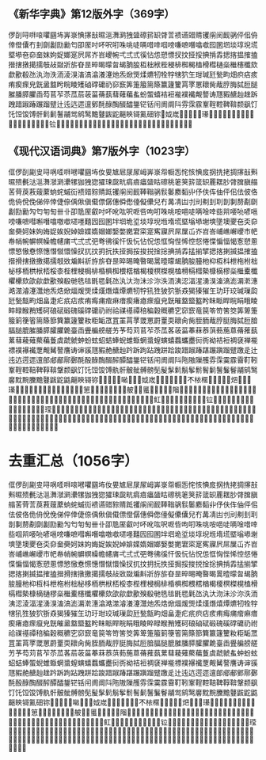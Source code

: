 ## 《新华字典》第12版外字（369字）

㑩㓦㖊㗑㗒㘗㘥㘵㟖㟤㥏㩟㪗㬤㴩㵲㶉㹭䀇䃰䇽䍉䏿䓂䙌䜩䜺䞍䦆䦶䦷䩄䯄伻佀侜倖僜儾冇刲劘劙劻勷匄卲厔吋吥呎咑咮咷唗唡唶啈啯嗙嗛嗻噆噏噷囮圂垇埮埻堄塃塈塨夿奅奤妺姁娖嫏寔屄屌岕岧巎帵弌弍弎徯怗怹愬慓扠抆挜挼捵掯掱揌揢揾搉搕搢搳撴擖擩攲敁敠斨旂昚昰晬暍曚曶朅朒朘枑柮栿梐梫棑椥楬榼榾槥樋橤檵櫶櫼欬歔歠殽氹汍沕泆洏淩湨滀滈潝瀁瀽灺炁焮煚煣爊牣牷牸犗狖玍玵瑊瓩甃畇畑疻痁痎痏瘈瘝皃皝盝盩盻睆睖矱硵礃礳礽窌窾筭箑箙篅篨籝籧籰罥罦罳耲胔胾脝脢脦脰膇膗膰膵臞臿芶苢苲苶苽茩荍菑蓨蓺蔧薙藊蚃蚡蜰蟢袺裋褦襆襶觍謷诪豗豭赯赸趖跅跩踖踧踳蹍蹓躄辻迍迒遝邅鄋酕醁醄醊醽鋬铓铦闬阓阛阧雰霂霡鞌鞓鞚鞞鞥颣飖饤饦饾馂馎骭鬁鬎鬐鬴鸴鹓鹥黵鼟鼥鼧齆鿃鿔鿫鿬鿭𠉂𡛟𡷫𢫬𣨼𣭲𣱼𤞤𤪌𥇢𥮾𦈠𦰏𧟄𨓈𨱍𪨇𪨗𪻐𫄤𫄥𫌨𫖔𫘤𫛞𫛩𫛶𫜨𫟷𫧯𫰰𬆮𬢊𬧀𬬫𬭣𬮤𬸅𭚦𭣇𭱊𮉧𮉨𮉪𮉫𮐨𮙋𮝴𮝹𮣴𮤲𮧴𮧵𮩝𰵼𰷥𱂨𱂱𱅋

## 《现代汉语词典》第7版外字（1023字）

㑌㑩㓦㔉㕜㖊㖞㗏㗑㘄㘗㘥㘵㚢㚻㝿㞎㞗㞘㟂㟖㟤㠾㡡㤅㤞㤥㥏㧀㧏㧥㧯㨄㩟㪗㪺㬤㱮㲲㳠㴩㵲㶁㶉㶟㹎㹢㹭㺀㺢㻋㼎㽘㾓㾦㿔䀇䀦䃰䄻䇭䇲䇽䈅䍉䍡䎬䏚䏿䐛䐜䑽䒷䒿䓞䓮䕅䕷䖮䖳䗩䘕䙌䜺䝋䞍䟡䦆䦶䦷䩄䩬䩺䯄䯼䰀䴥䵚丱伃伕伡伷伻佀佉佊佫佹侜侻俛俤倅倖倢倷偊偢傎傤僄僝僡僢僽儓儗儽兒冇冓凊凷刌刓刜刲刵剒剚剺劀劘劙劻勷勼匄匉匋卌卝卲卼厔叡吋吥吪吰呎呝呰呴咑咮咷咹唈唗唡唫啈啙喌喓喨喭嗈嗙嗛嗻嘒嘝噆噏噭噷嚃嚜囏囥囮圂坢垇垝垽埮埻堄堩堶塃塈塕塨塮塽墬墺夒夿奀奅奤奰妸妺姁娒娖娭婗婥媕媟媠媢嫏嫛嫳嬎宭寀寔寯寱屄屌屟屲岕岧峇峬嶕嶰巎巿帊帣帩帵幈幎幧幨幰庯弌弍弎弝弮彿徯忓忣忨怗怳怹恇恟悂悕悾惄惓惵惼愊愒愙愬慁慓慜慠憃憏憓憯憱懁懆扠扤抆抈抏抶挜挶挼捘捝捦捴捵掯掱掹揃揅揌揢揦揻揾搉搕搢搰搳撴撽擖擩攲敚斒斢斨斿旂昚昰晬晹晻暋暍暠曀曚朅朒朘朣杝枊枑枓枻柂柎柮柲栘栭栱栿桮桵桼梐梩梫梮棑棔椇椥椳楛楢楬榎榠榤榥榼榾槅槥槷槺樀樛橤檵櫜櫼欋欙欬欿歈歔歠殠殽毑毨毰毷毸氉氹汍汏沕沬沴沵泆洏洟涊湢湦湧湨滀滈滮漘漧潓澔澨濬瀽灊灺炁焅焮煏煖煚煣熯熸熺燂爊牣牸犼狌狓狖狾猋猲獉獕玍玏玗珓瑊璅瓝瓩甃甔畇畑畠疌疕疧痁痎痏痗痡痯痳瘄瘈瘏瘜瘝癙皃皝皠盩盬盭盻眜眽睅睆睊睋睖睟睩睺矟矱砢硠碔碫磈磎礃礳礽祔祫禖禥禫稖稨穀穊穮穵窌窾竜笢笭笴筈筊筭箄箑箙箣箯箵篅篨篰簨籝籧籰籹粔缿罛罝罣罥罦罭罳罻罿耎耲肏胔胵胹胾脝脡脢脦脰腤腷膇膍膗膰膵臛臞臲臺臿舋艑艕艖艻芧芶苅苢苲苶苽茖荍菑菶菻菾葓葧葹蒠蓨蓷蓺蔂蔧薐薙藂藊藑虡虣虩蚛蚡蚿蛁蛣蜯蜺蜼蝂蝄螀螲螾蟢蠚蠵衋衏衖袎袺裋裯褎褝褦褾襆襮襶覂觍觺謷譍诪谉豀豗豭赩赯赸趻跅跔跕跩跰跲踆踖踧踳踸蹍蹎蹓躄躈辵辻迍迒遌遝邅郋郕郙鄏鄾酕酘醁醄醊醡醰醽鋬铓铦闬阓阛阧陁隞隟雘雰霂霙霡霫靪靷鞌鞓鞚鞛鞞鞟鞥鞶颣飖饤饦饾馂馎骫骭骳骴髆髈髧髲髳鬁鬅鬇鬋鬌鬎鬐鬑鬙鬴鹓鹥黁黕黦黱黵鼟鼥鼧鼪齆鿃鿔鿭𠉂𠊟𠋆𠲎𠳼𠺖𡌴𡏋𡒄𡛟𡷫𡸃𢀖𢙐𢪏𢫬𢱉𣋉𣎴𣐿𣘗𣨼𣪕𣭲𣱼𣴓𤆵𤝽𤞤𤞶𤪌𤭢𤰚𥁐𥁢𥅻𥆧𥇢𥉳𥘌𥥷𥬞𥬠𥬯𥮜𥮾𥯨𥷑𥿝𦈖𦈠𦌊𦕓𦞦𦨩𦨭𦰏𧎥𧏾𧟄𨃅𨓈𨚗𨱍𨻧𩉜𩮜𪎊𪞝𪠳𪢮𪣝𪨇𪨊𪨗𪭢𪮋𪱷𪲔𪷽𪻐𪽇𪾔𪾦𫂈𫄛𫄟𫄤𫄥𫄫𫈰𫉁𫋌𫌨𫍟𫍢𫎫𫐑𫐖𫐘𫓩𫔇𫖃𫖒𫖔𫖹𫗠𫗦𫗩𫗮𫗰𫘤𫘭𫚈𫚉𫚒𫚔𫚥𫛞𫛣𫛳𫛶𫛸𫜨𫜬𫟷𫢒𫣊𫧯𫪁𫪘𫫦𫫾𫭪𫮅𫰂𫰡𫵼𫼝𬃘𬄩𬆮𬇘𬎆𬑗𬖑𬘜𬘝𬘢𬘵𬙆𬠅𬢊𬣀𬤰𬧀𬪍𬬫𬬲𬬺𬭣𬭲𬭴𬮤𬱦𬴐𬶧𬸅𬸈𬸩𬸱𭄛𭎂𭕆𭘓𭚦𭣇𭣧𭤰𭪆𭱊𭹜𮆏𮉡𮉢𮉤𮉧𮉨𮉪𮉫𮉬𮉯𮐨𮔂𮔅𮔊𮖁𮖱𮙊𮙋𮝴𮝵𮝸𮝹𮝺𮠞𮣲𮣳𮣴𮣵𮣶𮣷𮤲𮧴𮧵𮩛𮩞𮪥𮫂𮬜𮬝𮬞𮬟𮬠𮬡𮬢𮬣𮬤𮭥𮭦𮭨𮭪𮭰𮮇𮯙𰃷𰟘𰧉𰱱𰵝𰵴𰷠𰷥𱂨𱂱𱃺𱅈𱅋𱇣𱉔𱉵𱊃𱊈𱸇

# 去重汇总（1056字）

㑌㑩㓦㔉㕜㖊㖞㗏㗑㗒㘄㘗㘥㘵㚢㚻㝿㞎㞗㞘㟂㟖㟤㠾㡡㤅㤞㤥㥏㧀㧏㧥㧯㨄㩟㪗㪺㬤㱮㲲㳠㴩㵲㶁㶉㶟㹎㹢㹭㺀㺢㻋㼎㽘㾓㾦㿔䀇䀦䃰䄻䇭䇲䇽䈅䍉䍡䎬䏚䏿䐛䐜䑽䒷䒿䓂䓞䓮䕅䕷䖮䖳䗩䘕䙌䜩䜺䝋䞍䟡䦆䦶䦷䩄䩬䩺䯄䯼䰀䴥䵚丱伃伕伡伷伻佀佉佊佫佹侜侻俛俤倅倖倢倷偊偢傎傤僄僜僝僡僢僽儓儗儽儾兒冇冓凊凷刌刓刜刲刵剒剚剺劀劘劙劻勷勼匄匉匋卌卝卲卼厔叡吋吥吪吰呎呝呰呴咑咮咷咹唈唗唡唫唶啈啙啯喌喓喨喭嗈嗙嗛嗻嘒嘝噆噏噭噷嚃嚜囏囥囮圂坢垇垝垽埮埻堄堩堶塃塈塕塨塮塽墬墺夒夿奀奅奤奰妸妺姁娒娖娭婗婥媕媟媠媢嫏嫛嫳嬎宭寀寔寯寱屄屌屟屲岕岧峇峬嶕嶰巎巿帊帣帩帵幈幎幧幨幰庯弌弍弎弝弮彿徯忓忣忨怗怳怹恇恟悂悕悾惄惓惵惼愊愒愙愬慁慓慜慠憃憏憓憯憱懁懆扠扤抆抈抏抶挜挶挼捘捝捦捴捵掯掱掹揃揅揌揢揦揻揾搉搕搢搰搳撴撽擖擩攲敁敚敠斒斢斨斿旂昚昰晬晹晻暋暍暠曀曚曶朅朒朘朣杝枊枑枓枻柂柎柮柲栘栭栱栿桮桵桼梐梩梫梮棑棔椇椥椳楛楢楬榎榠榤榥榼榾槅槥槷槺樀樋樛橤檵櫜櫶櫼欋欙欬欿歈歔歠殠殽毑毨毰毷毸氉氹汍汏沕沬沴沵泆洏洟涊淩湢湦湧湨滀滈滮漘漧潓潝澔澨濬瀁瀽灊灺炁焅焮煏煖煚煣熯熸熺燂爊牣牷牸犗犼狌狓狖狾猋猲獉獕玍玏玗玵珓瑊璅瓝瓩甃甔畇畑畠疌疕疧疻痁痎痏痗痡痯痳瘄瘈瘏瘜瘝癙皃皝皠盝盩盬盭盻眜眽睅睆睊睋睖睟睩睺矟矱砢硠硵碔碫磈磎礃礳礽祔祫禖禥禫稖稨穀穊穮穵窌窾竜笢笭笴筈筊筭箄箑箙箣箯箵篅篨篰簨籝籧籰籹粔缿罛罝罣罥罦罭罳罻罿耎耲肏胔胵胹胾脝脡脢脦脰腤腷膇膍膗膰膵臛臞臲臺臿舋艑艕艖艻芧芶苅苢苲苶苽茖茩荍菑菶菻菾葓葧葹蒠蓨蓷蓺蔂蔧薐薙藂藊藑虡虣虩蚃蚛蚡蚿蛁蛣蜯蜰蜺蜼蝂蝄螀螲螾蟢蠚蠵衋衏衖袎袺裋裯褎褝褦褾襆襮襶覂觍觺謷譍诪谉豀豗豭赩赯赸趖趻跅跔跕跩跰跲踆踖踧踳踸蹍蹎蹓躄躈辵辻迍迒遌遝邅郋郕郙鄋鄏鄾酕酘醁醄醊醡醰醽鋬铓铦闬阓阛阧陁隞隟雘雰霂霙霡霫靪靷鞌鞓鞚鞛鞞鞟鞥鞶颣飖饤饦饾馂馎骫骭骳骴髆髈髧髲髳鬁鬅鬇鬋鬌鬎鬐鬑鬙鬴鸴鹓鹥黁黕黦黱黵鼟鼥鼧鼪齆鿃鿔鿫鿬鿭𠉂𠊟𠋆𠲎𠳼𠺖𡌴𡏋𡒄𡛟𡷫𡸃𢀖𢙐𢪏𢫬𢱉𣋉𣎴𣐿𣘗𣨼𣪕𣭲𣱼𣴓𤆵𤝽𤞤𤞶𤪌𤭢𤰚𥁐𥁢𥅻𥆧𥇢𥉳𥘌𥥷𥬞𥬠𥬯𥮜𥮾𥯨𥷑𥿝𦈖𦈠𦌊𦕓𦞦𦨩𦨭𦰏𧎥𧏾𧟄𨃅𨓈𨚗𨱍𨻧𩉜𩮜𪎊𪞝𪠳𪢮𪣝𪨇𪨊𪨗𪭢𪮋𪱷𪲔𪷽𪻐𪽇𪾔𪾦𫂈𫄛𫄟𫄤𫄥𫄫𫈰𫉁𫋌𫌨𫍟𫍢𫎫𫐑𫐖𫐘𫓩𫔇𫖃𫖒𫖔𫖹𫗠𫗦𫗩𫗮𫗰𫘤𫘭𫚈𫚉𫚒𫚔𫚥𫛞𫛣𫛩𫛳𫛶𫛸𫜨𫜬𫟷𫢒𫣊𫧯𫪁𫪘𫫦𫫾𫭪𫮅𫰂𫰡𫰰𫵼𫼝𬃘𬄩𬆮𬇘𬎆𬑗𬖑𬘜𬘝𬘢𬘵𬙆𬠅𬢊𬣀𬤰𬧀𬪍𬬫𬬲𬬺𬭣𬭲𬭴𬮤𬱦𬴐𬶧𬸅𬸈𬸩𬸱𭄛𭎂𭕆𭘓𭚦𭣇𭣧𭤰𭪆𭱊𭹜𮆏𮉡𮉢𮉤𮉧𮉨𮉪𮉫𮉬𮉯𮐨𮔂𮔅𮔊𮖁𮖱𮙊𮙋𮝴𮝵𮝸𮝹𮝺𮠞𮣲𮣳𮣴𮣵𮣶𮣷𮤲𮧴𮧵𮩛𮩝𮩞𮪥𮫂𮬜𮬝𮬞𮬟𮬠𮬡𮬢𮬣𮬤𮭥𮭦𮭨𮭪𮭰𮮇𮯙𰃷𰟘𰧉𰱱𰵝𰵴𰵼𰷠𰷥𱂨𱂱𱃺𱅈𱅋𱇣𱉔𱉵𱊃𱊈𱸇
